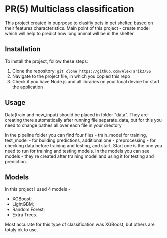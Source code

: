 # PR(5) Multiclass classification

This project created in puprpose to clasifiy pets in pet shelter, based on their features characteristics. 
Main point of this project - create model which will help to predict how long animal will be in the shelter.


## Installation

To install the project, follow these steps:

1. Clone the repository: `git clone https://github.com/AlexTarik3/SS`
2. Navigate to the project file, in which you copied this repo
3. Check if you have Node.js and all libraries on your local device for start the application

## Usage

Data(train and new_input) should be placed in folder "data". They are creating there automatically after running file separate_data, but for this you need to change pathes all over each file in your drectory

In the pipeline folder you can find four files - train_model for training, test_model - for building predictions, additional one - preprocessing - for checking data before training and testing, and start. Start one is the one you need to run for training and testing models.
In the models you can see models - they`re created after training model and using it for testing and prediction.


## Models

In this project I used 4 models - 
- XGBoost;
- LightGBM;
- Random Forest;
- Extra Trees.

Most accurate for this type of classification was XGBoost, but others are totaly ok to use.